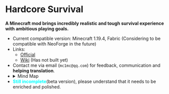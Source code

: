# Hardcore Survival

**A Minecraft mod brings incredibly realistic and tough survival experience with ambitious playing goals.**


- Current compatible version: Minecraft 1.19.4, Fabric (Considering to be compatible with NeoForge in the future)
- Links:
  - [Official](http://hcs.coolpage.biz/)
  - [Wiki](https://www.mcmod.cn/) (Has not built yet)
- Contact me via email (`mc1mc@qq.com`)  for feedback, communication and **helping translation**.
- <details><summary>Mind Map</summary><img src="https://s1.ax1x.com/2023/08/28/pPUqqqf.jpg" width=100% alt="Hardcore Survival Mind Map"/></details>
- <span style="color:cyan">**Still incomplete**</span>(beta version), please understand that it needs to be enriched and polished.
<!--PS: If you encountered bugs, you can report it in "issues", rather than emailing.-->